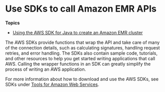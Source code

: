 # Use SDKs to call Amazon EMR APIs<a name="call-emr-using-sdks"></a>

**Topics**
+ [Using the AWS SDK for Java to create an Amazon EMR cluster](calling-emr-with-java-sdk.md)

 The AWS SDKs provide functions that wrap the API and take care of many of the connection details, such as calculating signatures, handling request retries, and error handling\. The SDKs also contain sample code, tutorials, and other resources to help you get started writing applications that call AWS\. Calling the wrapper functions in an SDK can greatly simplify the process of writing an AWS application\. 

 For more information about how to download and use the AWS SDKs, see SDKs under [Tools for Amazon Web Services](https://aws.amazon.com/tools/)\.